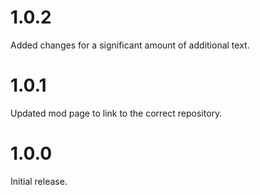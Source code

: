 # 1.0.2

Added changes for a significant amount of additional text.

# 1.0.1

Updated mod page to link to the correct repository.

# 1.0.0

Initial release.